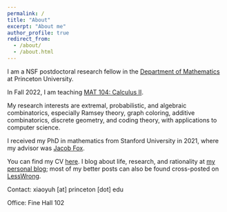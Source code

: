 ```yaml
---
permalink: /
title: "About"
excerpt: "About me"
author_profile: true
redirect_from: 
  - /about/
  - /about.html
---
```


I am a NSF postdoctoral research fellow in the [Department of Mathematics](https://www.math.princeton.edu/) at Princeton University.

In Fall 2022, I am teaching [MAT 104: Calculus II](https://www.math.princeton.edu/undergraduate/placement/MAT104).

My  research interests are extremal, probabilistic, and algebraic combinatorics, especially Ramsey theory, graph coloring, additive combinatorics, discrete geometry, and coding theory, with applications to computer science.

I received my PhD in mathematics from Stanford University in 2021, where my advisor was [Jacob Fox](https://stanford.edu/~jacobfox/).

You can find my CV [here](https://alkjash.github.io/files/CV_Xiaoyu_He.pdf). I blog about life, research, and rationality at [my personal blog](https://radimentary.wordpress.com); most of my better posts can also be found cross-posted on [LessWrong](https://www.lesswrong.com/users/alkjash).

Contact: xiaoyuh [at] princeton [dot] edu

Office: Fine Hall 102
